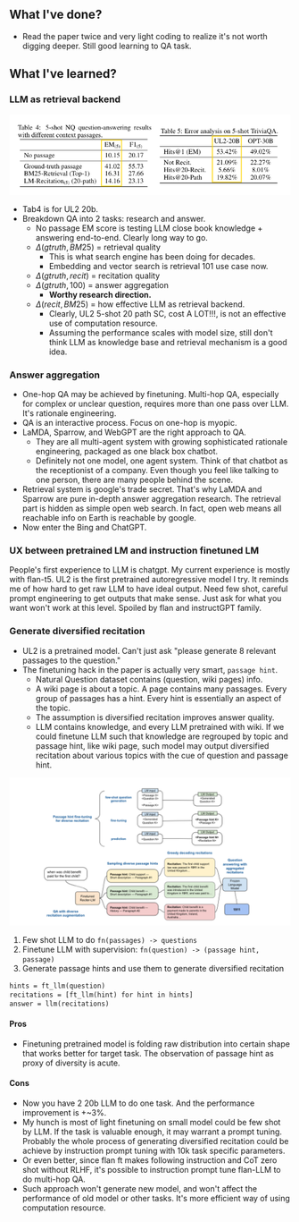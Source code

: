## What I've done?
- Read the paper twice and very light coding to realize it's not worth digging deeper. Still good learning to QA task.

## What I've learned?
### LLM as retrieval backend
![UL2](error_analysis.png) 
- Tab4 is for UL2 20b. 
- Breakdown QA into 2 tasks: research and answer. 
  - No passage EM score is testing LLM close book knowledge + answering end-to-end. Clearly long way to go. 
  - $\Delta(gtruth, BM25)$ = retrieval quality
    - This is what search engine has been doing for decades.
    - Embedding and vector search is retrieval 101 use case now. 
  - $\Delta(gtruth, recit)$ = recitation quality
  - $\Delta(gtruth, 100)$ = answer aggregation
    - **Worthy research direction.**
  - $\Delta(recit, BM25)$ = how effective LLM as retrieval backend. 
    - Clearly, UL2 5-shot 20 path SC, cost A LOT!!!, is not an effective use of computation resource. 
    - Assuming the performance scales with model size, still don't think LLM as knowledge base and retrieval mechanism is a good idea.

### Answer aggregation
- One-hop QA may be achieved by finetuning. Multi-hop QA, especially for complex or unclear question, requires more than one pass over LLM. It's rationale engineering. 
- QA is an interactive process. Focus on one-hop is myopic.
- LaMDA, Sparrow, and WebGPT are the right approach to QA.
  - They are all multi-agent system with growing sophisticated rationale engineering, packaged as one black box chatbot. 
  - Definitely not one model, one agent system. Think of that chatbot as the receptionist of a company. Even though you feel like talking to one person, there are many people behind the scene.
- Retrieval system is google's trade secret. That's why LaMDA and Sparrow are pure in-depth answer aggregation research. The retrieval part is hidden as simple open web search. In fact, open web means all reachable info on Earth is reachable by google. 
- Now enter the Bing and ChatGPT.

### UX between pretrained LM and instruction finetuned LM
People's first experience to LLM is chatgpt. My current experience is mostly with flan-t5. UL2 is the first pretrained autoregressive model I try. It reminds me of how hard to get raw LLM to have ideal output. Need few shot, careful prompt engineering to get outputs that make sense. Just ask for what you want won't work at this level. Spoiled by flan and instructGPT family.

### Generate diversified recitation
- UL2 is a pretrained model. Can't just ask "please generate 8 relevant passages to the question."
- The finetuning hack in the paper is actually very smart, `passage hint`. 
  - Natural Question dataset contains (question, wiki pages) info. 
  - A wiki page is about a topic. A page contains many passages. Every group of passages has a hint. Every hint is essentially an aspect of the topic.
  - The assumption is diversified recitation improves answer quality. 
  - LLM contains knowledge, and every LLM pretrained with wiki. If we could finetune LLM such that knowledge are regrouped by topic and passage hint, like wiki page, such model may output diversified recitation about various topics with the cue of question and passage hint. 

![](finetune.png)
1. Few shot LLM to do `fn(passages) -> questions`
2. Finetune LLM with supervision: `fn(question) -> (passage hint, passage)`
3. Generate passage hints and use them to generate diversified recitation
```
hints = ft_llm(question)
recitations = [ft_llm(hint) for hint in hints]
answer = llm(recitations)
```
#### Pros
- Finetuning pretrained model is folding raw distribution into certain shape that works better for target task. The observation of passage hint as proxy of diversity is acute. 

#### Cons
- Now you have 2 20b LLM to do one task. And the performance improvement is +~3%.
- My hunch is most of light finetuning on small model could be few shot by LLM. If the task is valuable enough, it may warrant a prompt tuning. Probably the whole process of generating diversified recitation could be achieve by instruction prompt tuning with 10k task specific parameters. 
- Or even better, since flan ft makes following instruction and CoT zero shot without RLHF, it's possible to instruction prompt tune flan-LLM to do multi-hop QA. 
- Such approach won't generate new model, and won't affect the performance of old model or other tasks. It's more efficient way of using computation resource. 